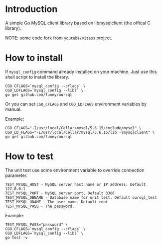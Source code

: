 Introduction
============

A simple Go MySQL client library based on libmysqlclient (the offical C library).

NOTE: some code fork from `youtube/vitess` project.

How to install
==============

If `mysql_config` command already installed on your machine. Just use this shell script to install the library.

```shell
CGO_CFLAGS=`mysql_config --cflags` \
CGO_LDFLAGS=`mysql_config --libs` \
go get github.com/funny/oursql
```

Or you can set `CGO_CFLAGS` and `CGO_LDFLAGS` environment variables by manual.

Example:

```shell
CGO_CFLAGS="-I/usr/local/Cellar/mysql/5.6.15/include/mysql" \
CGO_LD_FLAGS="-L/usr/local/Cellar/mysql/5.6.15/lib -lmysqlclient" \
go get github.com/funny/oursql
```

How to test
===========

The unit test use some environment variable to override connection parameter.

```
TEST_MYSQL_HOST - MySQL server host name or IP address. Default 127.0.0.1
TEST_MYSQL_PORT - MySQL server port. Default 3306
TEST_MYSQL_DBNAME - Database name for unit test. Default oursql_test
TEST_MYSQL_UNAME - The user name. Default root
TEST_MYSQL_PASS - The password.
```

Example:

```shell
TEST_MYSQL_PASS="password" \
CGO_CFLAGS=`mysql_config --cflags` \
CGO_LDFLAGS=`mysql_config --libs` \
go test -v
```
